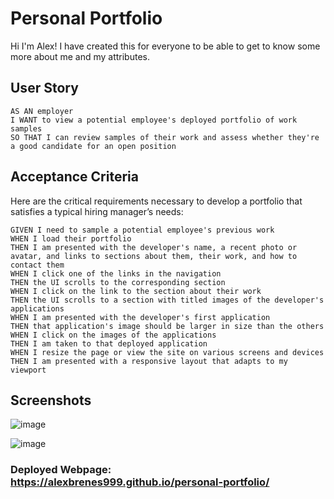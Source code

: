 # Personal Portfolio
Hi I'm Alex! I have created this for everyone to be able to get to know some more about me and my attributes.

## User Story

```
AS AN employer
I WANT to view a potential employee's deployed portfolio of work samples
SO THAT I can review samples of their work and assess whether they're a good candidate for an open position
```


## Acceptance Criteria

Here are the critical requirements necessary to develop a portfolio that satisfies a typical hiring manager’s needs:

```
GIVEN I need to sample a potential employee's previous work
WHEN I load their portfolio
THEN I am presented with the developer's name, a recent photo or avatar, and links to sections about them, their work, and how to contact them
WHEN I click one of the links in the navigation
THEN the UI scrolls to the corresponding section
WHEN I click on the link to the section about their work
THEN the UI scrolls to a section with titled images of the developer's applications
WHEN I am presented with the developer's first application
THEN that application's image should be larger in size than the others
WHEN I click on the images of the applications
THEN I am taken to that deployed application
WHEN I resize the page or view the site on various screens and devices
THEN I am presented with a responsive layout that adapts to my viewport
```

## Screenshots

![image](https://user-images.githubusercontent.com/116224156/227739765-00915d21-d485-4778-83bc-7975e074eb7c.png)

![image](https://user-images.githubusercontent.com/116224156/227739783-53f4d038-aef1-4ddf-88d4-05d33717a131.png)

### Deployed Webpage: https://alexbrenes999.github.io/personal-portfolio/
